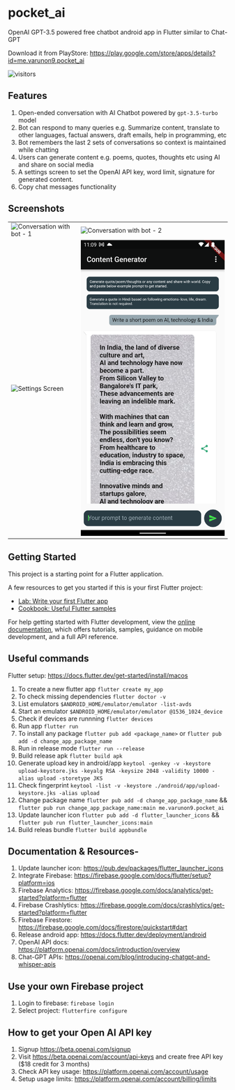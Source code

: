 # pocket_ai

OpenAI GPT-3.5 powered free chatbot android app in Flutter similar to Chat-GPT

Download it from PlayStore: https://play.google.com/store/apps/details?id=me.varunon9.pocket_ai

![visitors](https://visitor-badge.glitch.me/badge?page_id=varunon9.pocket_ai&left_color=green&right_color=red)

## Features

1. Open-ended conversation with AI Chatbot powered by `gpt-3.5-turbo` model
2. Bot can respond to many queries e.g. Summarize content, translate to other languages, factual answers, draft emails, help in programming, etc
3. Bot remembers the last 2 sets of conversations so context is maintained while chatting
4. Users can generate content e.g. poems, quotes, thoughts etc using AI and share on social media
5. A settings screen to set the OpenAI API key, word limit, signature for generated content.
6. Copy chat messages functionality

## Screenshots
|  |  |
| --- | --- |
|![Conversation with bot - 1](./screenshots/conversation-with-bot-1.png) | ![Conversation with bot - 2](./screenshots/conversation-with-bot-2.png)|
|![Settings Screen](./screenshots/pocket-ai-app-settings.png) | ![Content Generator Screen](./screenshots/pocket-ai-content-generator.png)|

## Getting Started

This project is a starting point for a Flutter application.

A few resources to get you started if this is your first Flutter project:

- [Lab: Write your first Flutter app](https://docs.flutter.dev/get-started/codelab)
- [Cookbook: Useful Flutter samples](https://docs.flutter.dev/cookbook)

For help getting started with Flutter development, view the
[online documentation](https://docs.flutter.dev/), which offers tutorials,
samples, guidance on mobile development, and a full API reference.

## Useful commands

Flutter setup: https://docs.flutter.dev/get-started/install/macos

1. To create a new flutter app `flutter create my_app`
2. To check missing dependencies `flutter doctor -v`
3. List emulators `$ANDROID_HOME/emulator/emulator -list-avds`
4. Start an emulator `$ANDROID_HOME/emulator/emulator @1536_1024_device`
5. Check if devices are runnning `flutter devices`
6. Run app `flutter run`
7. To install any package `flutter pub add <package_name>` or `flutter pub add -d change_app_package_name`
8. Run in release mode `flutter run --release`
9. Build release apk `flutter build apk`
10. Generate upload key in android/app `keytool -genkey -v -keystore upload-keystore.jks -keyalg RSA -keysize 2048 -validity 10000 -alias upload -storetype JKS`
11. Check fingerprint `keytool -list -v -keystore ./android/app/upload-keystore.jks -alias upload`
12. Change package name `flutter pub add -d change_app_package_name` && `flutter pub run change_app_package_name:main me.varunon9.pocket_ai`
13. Update launcher icon `flutter pub add -d flutter_launcher_icons` && `flutter pub run flutter_launcher_icons:main`
14. Build releas bundle `flutter build appbundle`

## Documentation & Resources-

1. Update launcher icon: https://pub.dev/packages/flutter_launcher_icons
2. Integrate Firebase: https://firebase.google.com/docs/flutter/setup?platform=ios
3. Firebase Analytics: https://firebase.google.com/docs/analytics/get-started?platform=flutter
4. Firebase Crashlytics: https://firebase.google.com/docs/crashlytics/get-started?platform=flutter
5. Firebase Firestore: https://firebase.google.com/docs/firestore/quickstart#dart
6. Release android app: https://docs.flutter.dev/deployment/android
7. OpenAI API docs: https://platform.openai.com/docs/introduction/overview
8. Chat-GPT APIs: https://openai.com/blog/introducing-chatgpt-and-whisper-apis

## Use your own Firebase project

1. Login to firebase: `firebase login`
2. Select project: `flutterfire configure`

## How to get your Open AI API key

1. Signup https://beta.openai.com/signup
2. Visit https://beta.openai.com/account/api-keys and create free API key ($18 credit for 3 months)
3. Check API key usage: https://platform.openai.com/account/usage
4. Setup usage limits: https://platform.openai.com/account/billing/limits